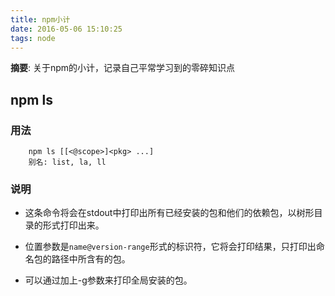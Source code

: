 ```yaml
---
title: npm小计
date: 2016-05-06 15:10:25
tags: node
---
```


__摘要__: 关于npm的小计，记录自己平常学习到的零碎知识点
<!-- more -->

## npm ls

### 用法

```
    npm ls [[<@scope>]<pkg> ...]
    别名: list, la, ll
```

### 说明

+ 这条命令将会在stdout中打印出所有已经安装的包和他们的依赖包，以树形目录的形式打印出来。

+ 位置参数是`name@version-range`形式的标识符，它将会打印结果，只打印出命名包的路径中所含有的包。

+ 可以通过加上-g参数来打印全局安装的包。
